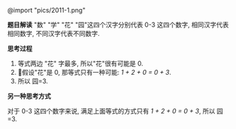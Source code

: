 @import "pics/2011-1.png"

**题目解读**
"数" "学" "花" "园"这四个汉字分别代表 0-3 这四个数字, 相同汉字代表相同数字, 不同汉字代表不同数字.

**思考过程**

1. 等式两边 "花" 字最多, 所以"花"很有可能是 0.
2. 假设"花"是 0, 那等式只有一种可能: *1 + 2 + 0 = 0 + 3*.
3. 所以 园=3.

**另一种思考方式**

对于 0-3 这四个数字来说, 满足上面等式的方式只有 *1 + 2 + 0 = 0 + 3*, 所以 园=3.